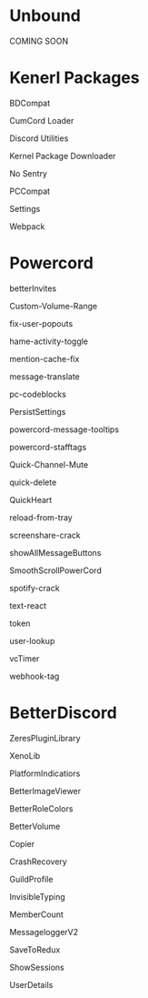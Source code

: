 # Unbound

COMING SOON

# Kenerl Packages

BDCompat

CumCord Loader

Discord Utilities

Kernel Package Downloader

No Sentry

PCCompat

Settings

Webpack

# Powercord

betterInvites

Custom-Volume-Range

fix-user-popouts

hame-activity-toggle

mention-cache-fix
  
message-translate
  
pc-codeblocks
  
PersistSettings
  
powercord-message-tooltips
  
powercord-stafftags
  
Quick-Channel-Mute
  
quick-delete
  
QuickHeart

reload-from-tray

screenshare-crack

showAllMessageButtons

SmoothScrollPowerCord

spotify-crack

text-react

token

user-lookup

vcTimer

webhook-tag

# BetterDiscord

ZeresPluginLibrary

XenoLib

PlatformIndicatiors

BetterImageViewer

BetterRoleColors

BetterVolume

Copier

CrashRecovery

GuildProfile

InvisibleTyping

MemberCount

MessageloggerV2

SaveToRedux

ShowSessions

UserDetails
  
